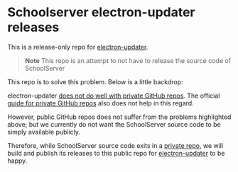 # Schoolserver electron-updater releases

This is a release-only repo for [electron-updater](https://www.electron.build/auto-update).

> **Note**
> This repo is an attempt to not have to release the source code of SchoolServer

This repo is to solve this problem. Below is a little backdrop:

electron-updater [does not do well with private GitHub repos](https://github.com/iffy/electron-updater-example/issues?q=is%3Aissue+is%3Aopen+private+github). The official [guide for private GitHub repos](https://www.electron.build/auto-update#private-github-update-repo) also does not help in this regard.

However, public GitHub repos does not suffer from the problems highlighted above; but we currently do not want the SchoolServer source code to be simply available publicly.

Therefore, while SchoolServer source code exits in a [private repo](https://github.com/damms005/schoolserver-quasar), we will build and publish its releases to this public repo for [electron-updater](https://www.electron.build/auto-update) to be happy.
